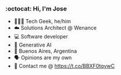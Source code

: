 ### :octocat: Hi, I'm Jose

- 👨🏻‍💻 Tech Geek, he/him
- ☁️ Solutions Architect @ Wenance
- 💻 Software developer
- 🦾 Generative AI
- 📍 Buenos Aires, Argentina
- 🗣 Opinions are my own
- 🔗 Contact me @ https://t.co/BBXF0tqywC
